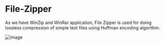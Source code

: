 # File-Zipper

As we have WinZip and WinRar application, File Zipper is used for doing lossless compression of simple text files using Huffman encoding algorithm.

![image](https://user-images.githubusercontent.com/90995877/198496563-7fd56982-f6e5-4427-ac0f-082086efa158.png)
